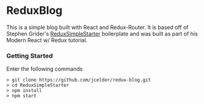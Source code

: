# ReduxBlog

This is a simple blog built with React and Redux-Router. It is based off of Stephen Grider's [ReduxSimpleStarter](https://github.com/StephenGrider/ReduxSimpleStarter/) boilerplate and was built as part of his Modern React w/ Redux tutorial.

### Getting Started

Enter the following commands

```
> git clone https://github.com/jcelder/redux-blog.git
> cd ReduxSimpleStarter
> npm install
> npm start
```

